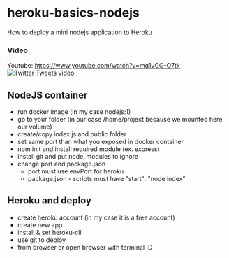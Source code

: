 # heroku-basics-nodejs
How to deploy a mini nodejs application to Heroku
### Video

Youtube: https://www.youtube.com/watch?v=mq1vGG-O7tk
[![Twitter Tweets video](http://img.youtube.com/vi/mq1vGG-O7tk/0.jpg)](http://www.youtube.com/watch?v=mq1vGG-O7tk)


## NodeJS container
* run docker image (in my case nodejs:1)
* go to your folder (in our case /home/project because we mounted here our volume)
* create/copy index.js and public folder
* set same port than what you exposed in docker container
* npm init and install required module (ex. express)
* install git and put node_modules to ignore 
* change port and package.json
   * port must use envPort for heroku
   * package.json - scripts must have "start": "node index"

## Heroku and deploy
* create heroku account (in my case it is a free account)
* create new app
* install & set heroku-cli
* use git to deploy
* from browser or open browser with terminal :D
